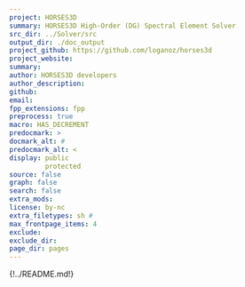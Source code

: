 ```yaml
---
project: HORSES3D
summary: HORSES3D High-Order (DG) Spectral Element Solver
src_dir: ../Solver/src
output_dir: ./doc_output
project_github: https://github.com/loganoz/horses3d
project_website: 
summary: 
author: HORSES3D developers
author_description: 
github: 
email: 
fpp_extensions: fpp
preprocess: true
macro: HAS_DECREMENT
predocmark: >
docmark_alt: #
predocmark_alt: <
display: public
         protected
source: false
graph: false
search: false
extra_mods: 
license: by-nc
extra_filetypes: sh #
max_frontpage_items: 4
exclude: 
exclude_dir: 
page_dir: pages
---
```


{!../README.md!}
